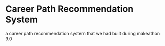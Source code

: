 # Career Path Recommendation System

a career path recommendation system that we had built during makeathon 9.0
